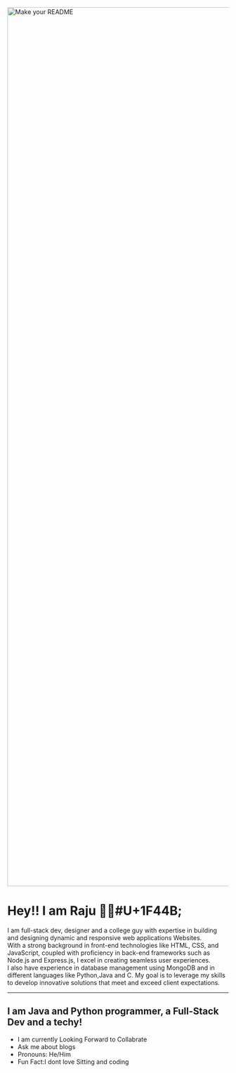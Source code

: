 <img width="2000" alt="Make your README" src="https://github.com/sbn-raju/sbn-raju/assets/121331152/c802b175-5613-4ffe-8b98-06c67c6e4427">
<h1>Hey!! I am Raju 🙋🏻#U+1F44B;</h1>
<p>I am full-stack dev, designer and a college guy with expertise in building and designing dynamic and responsive web applications  Websites.<br>
With a strong background in front-end technologies like HTML, CSS, and JavaScript, coupled with proficiency in back-end frameworks such as Node.js and Express.js, I excel in creating seamless user experiences.<br>
I also have experience in database management using MongoDB and in different languages like Python,Java and C. My goal is to leverage my skills to develop innovative solutions that meet and exceed client expectations.</p>
<hr>
<h2>I am Java and Python programmer, a Full-Stack Dev and a techy!</h2>
<ul>
  <li>I am currently Looking Forward to Collabrate</li>
   <li>Ask me about blogs</li>
  <li>Pronouns: He/Him</li>
  <li>Fun Fact:I dont love Sitting and coding</li>
</ul>
